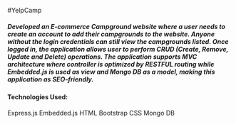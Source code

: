 #YelpCamp

##### Developed an E-commerce Campground website where a user needs to create an account to add their campgrounds to the website. Anyone without the login credentials can still view the campgrounds listed. Once logged in, the application allows user to perform CRUD (Create, Remove, Update and Delete) operations. The application supports MVC architecture where controller is optimized by RESTFUL routing while Embedded.js is used as view and Mongo DB as a model, making this application as SEO-friendly.

#### Technologies Used:
Express.js
Embedded.js
HTML
Bootstrap CSS
Mongo DB

###
